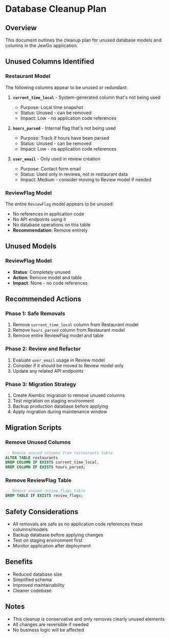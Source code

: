 # Database Cleanup Plan

## Overview
This document outlines the cleanup plan for unused database models and columns in the JewGo application.

## Unused Columns Identified

### Restaurant Model
The following columns appear to be unused or redundant:

1. **`current_time_local`** - System-generated column that's not being used
   - Purpose: Local time snapshot
   - Status: Unused - can be removed
   - Impact: Low - no application code references

2. **`hours_parsed`** - Internal flag that's not being used
   - Purpose: Track if hours have been parsed
   - Status: Unused - can be removed
   - Impact: Low - no application code references

3. **`user_email`** - Only used in review creation
   - Purpose: Contact form email
   - Status: Used only in reviews, not in restaurant data
   - Impact: Medium - consider moving to Review model if needed

### ReviewFlag Model
The entire `ReviewFlag` model appears to be unused:
- No references in application code
- No API endpoints using it
- No database operations on this table
- **Recommendation**: Remove entirely

## Unused Models

### ReviewFlag Model
- **Status**: Completely unused
- **Action**: Remove model and table
- **Impact**: None - no code references

## Recommended Actions

### Phase 1: Safe Removals
1. Remove `current_time_local` column from Restaurant model
2. Remove `hours_parsed` column from Restaurant model
3. Remove entire ReviewFlag model and table

### Phase 2: Review and Refactor
1. Evaluate `user_email` usage in Review model
2. Consider if it should be moved to Review model only
3. Update any related API endpoints

### Phase 3: Migration Strategy
1. Create Alembic migration to remove unused columns
2. Test migration on staging environment
3. Backup production database before applying
4. Apply migration during maintenance window

## Migration Scripts

### Remove Unused Columns
```sql
-- Remove unused columns from restaurants table
ALTER TABLE restaurants 
DROP COLUMN IF EXISTS current_time_local,
DROP COLUMN IF EXISTS hours_parsed;
```

### Remove ReviewFlag Table
```sql
-- Remove unused review_flags table
DROP TABLE IF EXISTS review_flags;
```

## Safety Considerations
- All removals are safe as no application code references these columns/models
- Backup database before applying changes
- Test on staging environment first
- Monitor application after deployment

## Benefits
- Reduced database size
- Simplified schema
- Improved maintainability
- Cleaner codebase

## Notes
- This cleanup is conservative and only removes clearly unused elements
- All changes are reversible if needed
- No business logic will be affected
